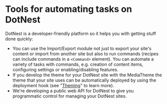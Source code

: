 # Tools for automating tasks on DotNest



DotNest is a developer-friendly platform so it helps you with getting stuff done quickly:

- You can use the Import/Export module not just to export your site's content or import from another site but also to run commands (recipes can include commands in a `<Command>` element). You can automate a variety of tasks with commands, e.g. creation of content items, configuring settings or enabling/disabling features.
- If you develop the theme for your DotNest site with the MediaTheme the theme that your site uses can be automatically deployed by using the deployment hook (see "[Theming](theming)" to learn more).
- We're developing a public web API for DotNest to give you programmatic control for managing your DotNest sites.
